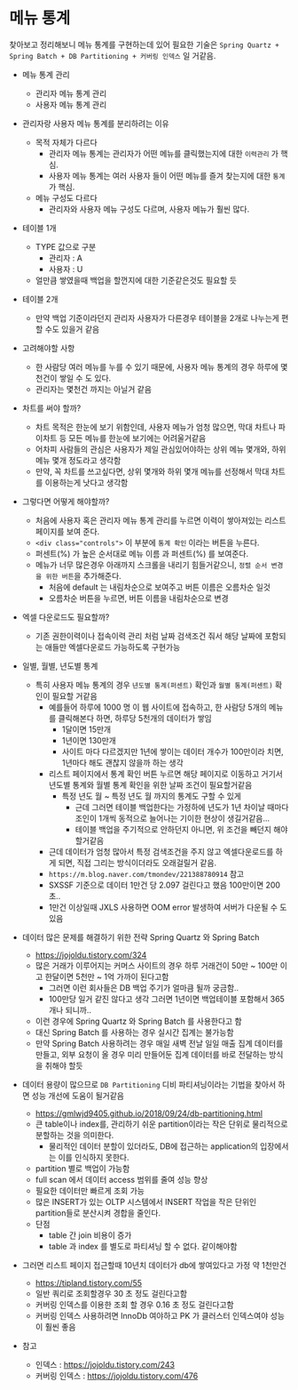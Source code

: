 # 메뉴 통계

찾아보고 정리해보니 메뉴 통계를 구현하는데 있어 필요한 기술은 `Spring Quartz + Spring Batch + DB Partitioning + 커버링 인덱스` 일 거같음.
  
- 메뉴 통계 관리
    - 관리자 메뉴 통계 관리
    - 사용자 메뉴 통계 관리

- 관리자랑 사용자 메뉴 통계를 분리하려는 이유
    - 목적 자체가 다르다
        - 관리자 메뉴 통계는 관리자가 어떤 메뉴를 클릭했는지에 대한 `이력관리` 가 핵심.
        - 사용자 메뉴 통계는 여러 사용자 들이 어떤 메뉴를 즐겨 찾는지에 대한 `통계` 가 핵심.
    - 메뉴 구성도 다르다
        - 관리자와 사용자 메뉴 구성도 다르며, 사용자 메뉴가 훨씬 많다.

- 테이블 1개
    - TYPE 값으로 구분 
        - 관리자 : A
        - 사용자 : U
    - 얼만큼 쌓였을때 백업을 할껀지에 대한 기준같은것도 필요할 듯
- 테이블 2개
    - 만약 백업 기준이라던지 관리자 사용자가 다른경우 테이블을 2개로 나누는게 편할 수도 있을거 같음

- 고려해야할 사항
    - 한 사람당 여러 메뉴를 누를 수 있기 때문에, 사용자 메뉴 통계의 경우 하루에 몇 천건이 쌓일 수 도 있다.
    - 관리자는 몇천건 까지는 아닐거 같음

- 차트를 써야 할까?
    - 차트 목적은 한눈에 보기 위함인데, 사용자 메뉴가 엄청 많으면, 막대 차트나 파이차트 등 모든 메뉴를 한눈에 보기에는 어려울거같음
    - 어차피 사람들의 관심은 사용자가 제일 관심있어야하는 상위 메뉴 몇개와, 하위 메뉴 몇개 정도라고 생각함
    - 만약, 꼭 차트를 쓰고싶다면, 상위 몇개와 하위 몇개 메뉴를 선정해서 막대 차트를 이용하는게 낫다고 생각함

- 그렇다면 어떻게 해야할까?
    - 처음에 사용자 혹은 관리자 메뉴 통계 관리를 누르면 이력이 쌓아져있는 리스트 페이지를 보여 준다.
    - `<div class="controls">` 이 부분에 `통계 확인` 이라는 버튼을 누른다.
    - 퍼센트(%) 가 높은 순서대로 메뉴 이름 과 퍼센트(%) 를 보여준다.
    - 메뉴가 너무 많은경우 아래까지 스크롤을 내리기 힘들거같으니, `정렬 순서 변경을 위한 버튼`을 추가해준다.
        - 처음에 default 는 내림차순으로 보여주고 버튼 이름은 오름차순 일것
        - 오름차순 버튼을 누르면, 버튼 이름을 내림차순으로 변경

- 엑셀 다운로드도 필요할까?
    - 기존 권한이력이나 접속이력 관리 처럼 날짜 검색조건 줘서 해당 날짜에 포함되는 애들만 엑셀다운로드 가능하도록 구현가능

- 일별, 월별, 년도별 통계
    - 특히 사용자 메뉴 통계의 경우 `년도별 통계(퍼센트)` 확인과 `월별 통계(퍼센트)` 확인이 필요할 거같음
        - 예를들어 하루에 1000 명 이 웹 사이트에 접속하고, 한 사람당 5개의 메뉴를 클릭해본다 하면, 하루당 5천개의 데이터가 쌓임
            - 1달이면 15만개
            - 1년이면 130만개
            - 사이트 마다 다르겠지만 1년에 쌓이는 데이터 개수가 100만이라 치면, 1년마다 해도 괜찮지 않을까 하는 생각
        - 리스트 페이지에서 통계 확인 버튼 누르면 해당 페이지로 이동하고 거기서 년도별 통계와 월별 통계 확인을 위한 날짜 조건이 필요할거같음
            - 특정 년도 월 ~ 특정 년도 월 까지의 통계도 구할 수 있게
                - 근데 그러면 테이블 백업한다는 가정하에 년도가 1년 차이날 때마다 조인이 1개씩 동적으로 늘어나는 기이한 현상이 생길거같음...
                - 테이블 백업을 주기적으로 안하던지 아니면, 위 조건을 빼던지 해야할거같음
        - 근데 데이터가 엄청 많아서 특정 검색조건을 주지 않고 엑셀다운로드를 하게 되면, 직접 그리는 방식이더라도 오래걸릴거 같음.
        - `https://m.blog.naver.com/tmondev/221388780914` 참고
        - SXSSF 기준으로 데이터 1만건 당 2.097 걸린다고 했음 100만이면 200초.. 
        - 1만건 이상일때 JXLS 사용하면 OOM error 발생하여 서버가 다운될 수 도 있음
 
- 데이터 많은 문제를 해결하기 위한 전략 Spring Quartz 와 Spring Batch
    - https://jojoldu.tistory.com/324
    - 많은 거래가 이루어지는 커머스 사이트의 경우 하루 거래건이 50만 ~ 100만 이고 한달이면 5천만 ~ 1억 가까이 된다고함
        - 그러면 이런 회사들은 DB 백업 주기가 얼마큼 될까 궁금함..
        - 100만당 일거 같진 않다고 생각 그러면 1년이면 백업테이블 포함해서 365개나 되니까..
    - 이런 경우에 Spring Quartz 와 Spring Batch 를 사용한다고 함
    - 대신 Spring Batch 를 사용하는 경우 실시간 집계는 불가능함
    - 만약 Spring Batch 사용하려는 경우 매일 새벽 전날 일일 매출 집계 데이터를 만들고, 외부 요청이 올 경우 미리 만들어둔 집계 데이터를 바로 전달하는 방식을 취해야 할듯

- 데이터 용량이 많으므로 `DB Partitioning` 디비 파티셔닝이라는 기법을 찾아서 하면 성능 개선에 도움이 될거같음
    - https://gmlwjd9405.github.io/2018/09/24/db-partitioning.html
    - 큰 table이나 index를, 관리하기 쉬운 partition이라는 작은 단위로 물리적으로 분할하는 것을 의미한다.
        - 물리적인 데이터 분할이 있더라도, DB에 접근하는 application의 입장에서는 이를 인식하지 못한다.
    - partition 별로 백업이 가능함
    - full scan 에서 데이터 access 범위를 줄여 성능 향상
    - 필요한 데이터만 빠르게 조회 가능
    - 많은 INSERT가 있는 OLTP 시스템에서 INSERT 작업을 작은 단위인 partition들로 분산시켜 경합을 줄인다.
    - 단점
        - table 간 join 비용이 증가
        - table 과 index 를 별도로 파티셔닝 할 수 없다. 같이해야함

- 그러면 리스트 페이지 접근할때 10년치 데이터가 db에 쌓여있다고 가정 약 1천만건
    - https://tipland.tistory.com/55
    - 일반 쿼리로 조회할경우 30 초 정도 걸린다고함
    - 커버링 인덱스를 이용한 조회 할 경우 0.16 초 정도 걸린다고함
    - 커버링 인덱스 사용하려면 InnoDb 여야하고 PK 가 클러스터 인덱스여야 성능이 훨씬 좋음

- 참고
    - 인덱스 : https://jojoldu.tistory.com/243
    - 커버링 인덱스 : https://jojoldu.tistory.com/476
